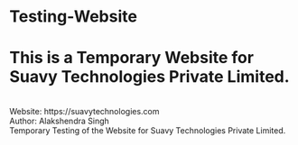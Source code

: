 # Testing-Website
# This is a Temporary Website for Suavy Technologies Private Limited.
<br>
Website: https://suavytechnologies.com
<br>
Author: Alakshendra Singh
<br>
Temporary Testing of the Website for Suavy Technologies Private Limited.

